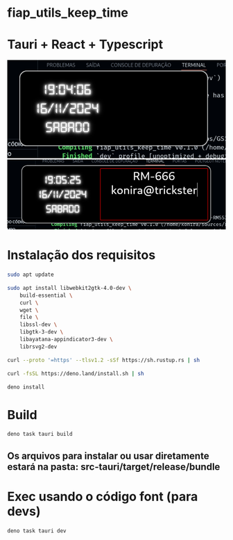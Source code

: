 # fiap_utils_keep_time

# Tauri + React + Typescript

<div>
    <img src="./imgs/2024-11-16_19-04.png">
    <img src="./imgs/2024-11-16_19-05.png">
</div>

# Instalação dos requisitos

```bash
sudo apt update
```

```bash
sudo apt install libwebkit2gtk-4.0-dev \
    build-essential \
    curl \
    wget \
    file \
    libssl-dev \
    libgtk-3-dev \
    libayatana-appindicator3-dev \
    librsvg2-dev
```

```bash
curl --proto '=https' --tlsv1.2 -sSf https://sh.rustup.rs | sh
```

```bash
curl -fsSL https://deno.land/install.sh | sh
```

```bash
deno install
```

# Build
```bash
deno task tauri build
```
## Os arquivos para instalar ou usar diretamente estará na pasta: src-tauri/target/release/bundle

# Exec usando o código font (para devs)
```bash
deno task tauri dev
```
